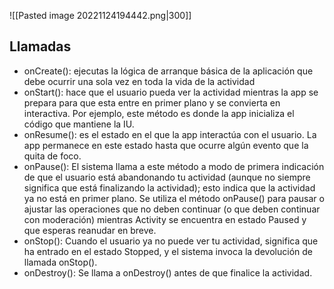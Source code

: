 
![[Pasted image 20221124194442.png|300]]

## Llamadas
- onCreate(): ejecutas la lógica de arranque básica de la aplicación que debe ocurrir una sola vez en toda la vida de la actividad
- onStart(): hace que el usuario pueda ver la actividad mientras la app se prepara para que esta entre en primer plano y se convierta en interactiva. Por ejemplo, este método es donde la app inicializa el código que mantiene la IU.
- onResume(): es el estado en el que la app interactúa con el usuario. La app permanece en este estado hasta que ocurre algún evento que la quita de foco.
- onPause(): El sistema llama a este método a modo de primera indicación de que el usuario está abandonando tu actividad (aunque no siempre significa que está finalizando la actividad); esto indica que la actividad ya no está en primer plano. Se utiliza el método onPause() para pausar o ajustar las operaciones que no deben continuar (o que deben continuar con moderación) mientras Activity se encuentra en estado Paused y que esperas reanudar en breve.
- onStop(): Cuando el usuario ya no puede ver tu actividad, significa que ha entrado en el estado Stopped, y el sistema invoca la devolución de llamada onStop().
- onDestroy(): Se llama a onDestroy() antes de que finalice la actividad.